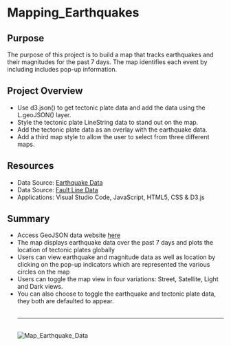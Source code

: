 # Mapping_Earthquakes

## Purpose

The purpose of this project is to build a map that tracks earthquakes and their magnitudes for the past 7 days. The map identifies each event by including includes pop-up information.

## Project Overview

- Use d3.json() to get tectonic plate data and add the data using the L.geoJSON() layer.
- Style the tectonic plate LineString data to stand out on the map.
- Add the tectonic plate data as an overlay with the earthquake data.
- Add a third map style to allow the user to select from three different maps.




## Resources
- Data Source: [Earthquake Data](https://earthquake.usgs.gov/earthquakes/feed/v1.0/summary/all_week.geojson)
- Data Source: [Fault Line Data]()
- Applications: Visual Studio Code, JavaScript, HTML5, CSS & D3.js

## Summary

- Access GeoJSON data website <a href="">here</a>
- The map displays earthquake data over the past 7 days and plots the location of tectonic plates globally
- Users can view earthquake and magnitude data as well as location by clicking on the pop-up indicators which are represented the various circles on the map
- Users  can toggle the map view in four variations: Street, Satellite, Light and Dark views. 
- You can also choose to toggle the earthquake and tectonic plate data, they both are defaulted to appear. <br>
<br><hr><br>![Map_Earthquake_Data]()
